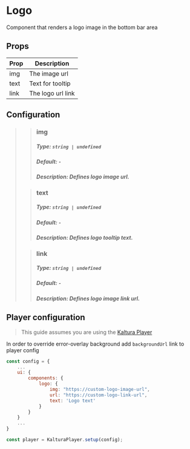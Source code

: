 # Logo

Component that renders a logo image in the bottom bar area

## Props

| Prop | Description       |
|------|-------------------|
| img  | The image url     |
| text | Text for tooltip  |
| link | The logo url link |

## Configuration

> > ### img
> >
> > ##### Type: `string | undefined`
> >
> > ##### Default: `-`
> >
> > ##### Description: Defines logo image url.
>
> > ### text
> >
> > ##### Type: `string | undefined`
> >
> > ##### Default: `-`
> >
> > ##### Description: Defines logo tooltip text.
>
> > ### link
> >
> > ##### Type: `string | undefined`
> >
> > ##### Default: `-`
> >
> > ##### Description: Defines logo image link url.
>


## Player configuration

> This guide assumes you are using the [Kaltura Player]

[kaltura player]: https://github.com/kaltura/kaltura-player-js/

In order to override error-overlay background add `backgroundUrl` link to player config

```js
const config = {
    ...
    ui: {
        components: {
            logo: {
                img: "https://custom-logo-image-url",
                url: "https://custom-logo-link-url",
                text: 'Logo text'
            }
        }
    }
    ...
}

const player = KalturaPlayer.setup(config);
```
